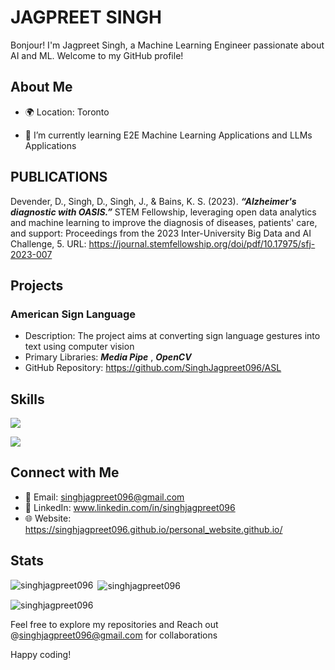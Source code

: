 # JAGPREET SINGH

Bonjour! I'm Jagpreet Singh, a Machine Learning Engineer passionate about AI and ML. Welcome to my GitHub profile!

## About Me

- 🌍 Location: Toronto

- 🌱 I’m currently learning E2E Machine Learning Applications and LLMs Applications

<!--## My Interests

- 🚀 [Interest 1]
- 💻 [Interest 2]
- 📚 [Interest 3] -->

## PUBLICATIONS

Devender, D., Singh, D., Singh, J., & Bains, K. S. (2023). ***“Alzheimer's diagnostic with OASIS.”*** STEM Fellowship, leveraging open data analytics and machine learning to improve the diagnosis of diseases, patients' care, and support: Proceedings from the 2023 Inter-University Big Data and AI Challenge, 5. URL: https://journal.stemfellowship.org/doi/pdf/10.17975/sfj-2023-007



## Projects

### American Sign Language

- Description: The project aims at converting sign language gestures into text using computer vision
- Primary Libraries: ***Media Pipe*** , ***OpenCV***
- GitHub Repository: https://github.com/SinghJagpreet096/ASL
<!-- - Demo: [Link to the project demo, if applicable]-->

## Skills
![](https://skillicons.dev/icons?i=python,mysql,flask,gcp)

![](https://skillicons.dev/icons?i=matlab,git,ai,github,vscode)






## Connect with Me

- 📧 Email: singhjagpreet096@gmail.com  
- 🔗 LinkedIn: www.linkedin.com/in/singhjagpreet096
- 🌐 Website: https://singhjagpreet096.github.io/personal_website.github.io/

## Stats


<p><img align="left" src="https://github-readme-stats.vercel.app/api/top-langs?username=singhjagpreet096&show_icons=true&locale=en&layout=compact" alt="singhjagpreet096" /></p>

<p>&nbsp;<img align="center" src="https://github-readme-stats.vercel.app/api?username=singhjagpreet096&show_icons=true&locale=en" alt="singhjagpreet096" /></p>

<p><img align="center" src="https://github-readme-streak-stats.herokuapp.com/?user=singhjagpreet096&" alt="singhjagpreet096" /></p>


Feel free to explore my repositories and Reach out @singhjagpreet096@gmail.com for collaborations

Happy coding! 
